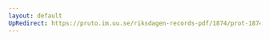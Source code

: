 ```yaml
---
layout: default
UpRedirect: https://pruto.im.uu.se/riksdagen-records-pdf/1874/prot-1874--ak--421/prot-1874--ak--421_010.pdf
---
```

